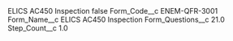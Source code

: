 <?xml version="1.0" encoding="UTF-8"?>
<CustomMetadata xmlns="http://soap.sforce.com/2006/04/metadata" xmlns:xsi="http://www.w3.org/2001/XMLSchema-instance" xmlns:xsd="http://www.w3.org/2001/XMLSchema">
    <label>ELICS AC450 Inspection</label>
    <protected>false</protected>
    <values>
        <field>Form_Code__c</field>
        <value xsi:type="xsd:string">ENEM-QFR-3001</value>
    </values>
    <values>
        <field>Form_Name__c</field>
        <value xsi:type="xsd:string">ELICS AC450 Inspection</value>
    </values>
    <values>
        <field>Form_Questions__c</field>
        <value xsi:type="xsd:double">21.0</value>
    </values>
    <values>
        <field>Step_Count__c</field>
        <value xsi:type="xsd:double">1.0</value>
    </values>
</CustomMetadata>
